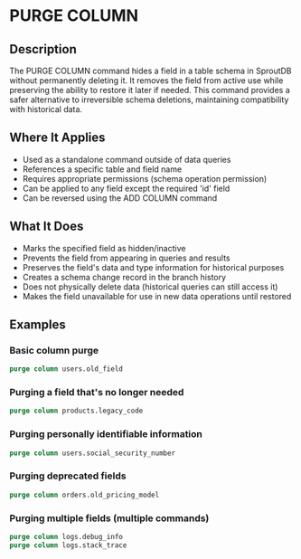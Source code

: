 # PURGE COLUMN

## Description

The PURGE COLUMN command hides a field in a table schema in SproutDB without permanently deleting it. It removes the field from active use while preserving the ability to restore it later if needed. This command provides a safer alternative to irreversible schema deletions, maintaining compatibility with historical data.

## Where It Applies

- Used as a standalone command outside of data queries
- References a specific table and field name
- Requires appropriate permissions (schema operation permission)
- Can be applied to any field except the required 'id' field
- Can be reversed using the ADD COLUMN command

## What It Does

- Marks the specified field as hidden/inactive
- Prevents the field from appearing in queries and results
- Preserves the field's data and type information for historical purposes
- Creates a schema change record in the branch history
- Does not physically delete data (historical queries can still access it)
- Makes the field unavailable for use in new data operations until restored

## Examples

### Basic column purge

```sql
purge column users.old_field
```

### Purging a field that's no longer needed

```sql
purge column products.legacy_code
```

### Purging personally identifiable information

```sql
purge column users.social_security_number
```

### Purging deprecated fields

```sql
purge column orders.old_pricing_model
```

### Purging multiple fields (multiple commands)

```sql
purge column logs.debug_info
purge column logs.stack_trace
```
